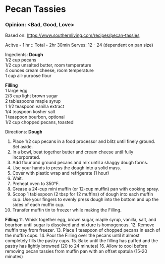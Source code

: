 # Pecan Tassies
### Opinion: <Bad, Good, Love>

Based on: https://www.southernliving.com/recipes/pecan-tassies

Acitve - 1 hr :: Total - 2hr 30min
Serves: 12 - 24 (dependent on pan size)

Ingedients:
__Dough__  
1/2 cup pecans  
1/2 cup unsalted butter, room temperature   
4 ounces cream cheese, room temperature  
1 cup all-purpose flour  

__Filling__  
1 large egg  
2/3 cup light brown sugar  
2 tablespoons maple syrup  
1 1/2 teaspoon vanilla extract  
1/4 teaspoon kosher salt  
1 teaspoon bourbon, optional  
1/2 cup chopped pecans, toasted  

Directions:
__Dough__
1. Place 1/2 cup pecans in a food processor and blitz until finely ground. Set aside. 
2. In a bowl, beat together butter and cream cheese until fully incorporated. 
3. Add flour and ground pecans and mix until a shaggy dough forms. 
4. Use your hands to press the dough into a solid mass. 
5. Cover with plastic wrap and refrigerate (1 hour)
6. Wait.
7. Preheat oven to 350°F. 
8. Grease a 24-cup mini muffin (or 12-cup muffin) pan with cooking spray. 
9. Scoop 1 tablespoon (2 tbsp for 12 muffins) of dough into each muffin cup. Use your fingers to evenly press dough into the bottom and up the sides of each muffin cup. 
10. Transfer muffin tin to freezer while making the Filling.

__Filling__
11. Whisk together egg, brown sugar, maple syrup, vanilla, salt, and bourbon until sugar is dissolved and mixture is homogenous. 
12. Remove muffin tray from freezer. 
13. Place 1 teaspoon of chopped pecans in each of the muffin cups. 
14. Pour the Filling over the pecans until it almost completely fills the pastry cups. 
15. Bake until the filling has puffed and the pastry has lightly browned (20 to 24 minutes)
16. Allow to cool before removing pecan tassies from muffin pan with an offset spatula (15-20 minutes)
